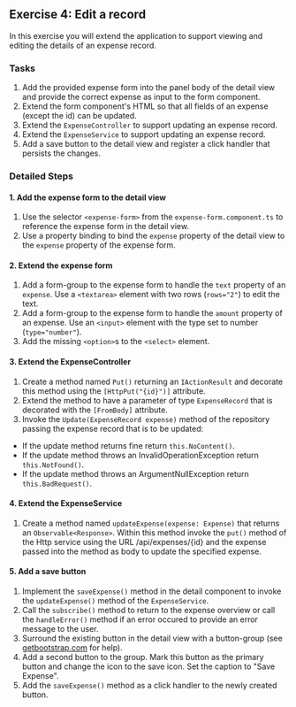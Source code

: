## Exercise 4: Edit a record ##

In this exercise you will extend the application to support viewing and editing the details of an expense record.

### Tasks ###

1. Add the provided expense form into the panel body of the detail view and provide the correct expense as input to the form component.
2. Extend the form component's HTML so that all fields of an expense (except the id) can be updated.
3. Extend the `ExpenseController` to support updating an expense record.
4. Extend the `ExpenseService` to support updating an expense record.
5. Add a save button to the detail view and register a click handler that persists the changes.

### Detailed Steps ###

#### 1. Add the expense form to the detail view ####

1. Use the selector `<expense-form>` from the `expense-form.component.ts` to reference the expense form in the detail view.
2. Use a property binding to bind the `expense` property of the detail view to the `expense` property of the expense form.

#### 2. Extend the expense form ####

1. Add a form-group to the expense form to handle the `text` property of an `expense`. Use a `<textarea>` element with two rows (`rows="2"`) to edit the text.
2. Add a form-group to the expense form to handle the `amount` property of an expense. Use an `<input>` element with the type set to number (`type="number"`).
3. Add the missing `<option>`s to the `<select>` element.

#### 3. Extend the ExpenseController ####

1. Create a method named `Put()` returning an `IActionResult` and decorate this method using the `[HttpPut("{id}")]` attribute.
1. Extend the method to have a parameter of type `ExpenseRecord` that is decorated with the `[FromBody]` attribute.
1. Invoke the `Update(ExpenseRecord expense)` method of the repository passing the expense record that is to be updated:
  * If the update method returns fine return `this.NoContent()`.
  * If the update method throws an InvalidOperationException return `this.NotFound()`.
  * If the update method throws an ArgumentNullException return `this.BadRequest()`.

#### 4. Extend the ExpenseService ####

1. Create a method named `updateExpense(expense: Expense)` that returns an `Observable<Response>`. Within this method invoke the `put()` method of the Http service using the URL /api/expenses/{id} and the expense passed into the method as body to update the specified expense.

#### 5. Add a save button ####

1. Implement the `saveExpense()` method in the detail component to invoke the `updateExpense()` method of the `ExpenseService`.
1. Call the `subscribe()` method to return to the expense overview or call the `handleError()` method if an error occured to provide an error message to the user.
1. Surround the existing button in the detail view with a button-group (see [getbootstrap.com](http://www.getbootstrap.com) for help).
1. Add a second button to the group. Mark this button as the primary button and change the icon to the save icon. Set the caption to "Save Expense".
1. Add the `saveExpense()` method as a click handler to the newly created button.


